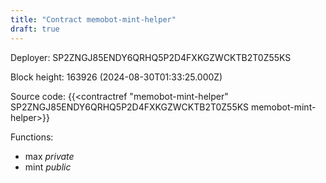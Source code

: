 ```yaml
---
title: "Contract memobot-mint-helper"
draft: true
---
```

Deployer: SP2ZNGJ85ENDY6QRHQ5P2D4FXKGZWCKTB2T0Z55KS


 



Block height: 163926 (2024-08-30T01:33:25.000Z)

Source code: {{<contractref "memobot-mint-helper" SP2ZNGJ85ENDY6QRHQ5P2D4FXKGZWCKTB2T0Z55KS memobot-mint-helper>}}

Functions:

* max _private_
* mint _public_
